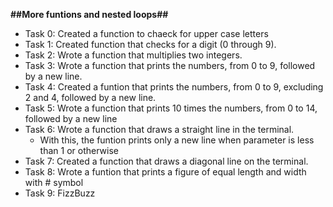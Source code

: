 **##More funtions and nested loops##**
- Task 0: Created a function to chaeck for upper case letters
- Task 1: Created function that checks for a digit (0 through 9).
- Task 2: Wrote a function that multiplies two integers.
- Task 3: Wrote a function that prints the numbers, from 0 to 9, followed by a new line.
- Task 4: Created a funtion that prints the numbers, from 0 to 9, excluding 2 and 4, followed by a new line.
- Task 5: Wrote a function that prints 10 times the numbers, from 0 to 14, followed by a new line
- Task 6: Wrote a function that draws a straight line in the terminal.
	- With this, the funtion prints only a new line when parameter is less than 1 or otherwise
- Task 7: Created a function that draws a diagonal line on the terminal.
- Task 8: Wrote a funtion that prints a figure of equal length and width with # symbol
- Task 9: FizzBuzz

